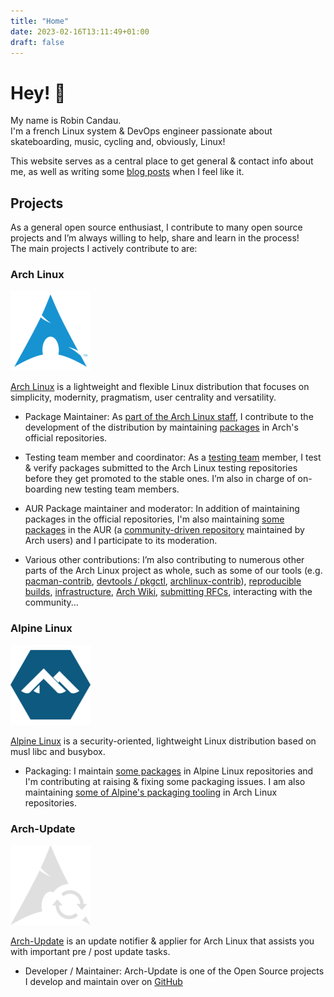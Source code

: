 ```yaml
---
title: "Home"
date: 2023-02-16T13:11:49+01:00
draft: false
---
```


# Hey! :wave:

My name is Robin Candau.  
I'm a french Linux system & DevOps engineer passionate about skateboarding, music, cycling and, obviously, Linux!

This website serves as a central place to get general & contact info about me, as well as writing some [blog posts](https://antiz.fr/blog/) when I feel like it.

## Projects

As a general open source enthusiast, I contribute to many open source projects and I’m always willing to help, share and learn in the process!  
The main projects I actively contribute to are:

### Arch Linux

![alt text](images/index/arch_linux-logo.png "Arch Linux logo")

[Arch Linux](https://archlinux.org) is a lightweight and flexible Linux distribution that focuses on simplicity, modernity, pragmatism, user centrality and versatility.

- Package Maintainer: As [part of the Arch Linux staff](https://archlinux.org/people/package-maintainers/#Antiz), I contribute to the development of the distribution by maintaining [packages](https://archlinux.org/packages/?sort=&q=&maintainer=Antiz) in Arch's official repositories.

- Testing team member and coordinator: As a [testing team](https://wiki.archlinux.org/title/Arch_Testing_Team) member, I test & verify packages submitted to the Arch Linux testing repositories before they get promoted to the stable ones. I’m also in charge of on-boarding new testing team members.

- AUR Package maintainer and moderator: In addition of maintaining packages in the official repositories, I'm also maintaining [some packages](https://aur.archlinux.org/packages?O=0&SeB=M&K=Antiz&outdated=&SB=p&SO=d&PP=50&submit=Go) in the AUR (a [community-driven repository](https://wiki.archlinux.org/title/Arch_User_Repository) maintained by Arch users) and I participate to its moderation.

- Various other contributions: I’m also contributing to numerous other parts of the Arch Linux project as whole, such as some of our tools (e.g. [pacman-contrib](https://gitlab.archlinux.org/pacman/pacman-contrib), [devtools / pkgctl](https://gitlab.archlinux.org/archlinux/devtools), [archlinux-contrib](https://github.com/archlinux/contrib)), [reproducible builds](https://reproducible.archlinux.org/), [infrastructure](https://gitlab.archlinux.org/archlinux/infrastructure), [Arch Wiki](https://wiki.archlinux.org), [submitting RFCs](https://gitlab.archlinux.org/archlinux/rfcs), interacting with the community...

### Alpine Linux

![alt text](images/index/alpine_linux-logo.png "Alpine Linux logo")

[Alpine Linux](https://www.alpinelinux.org) is a security-oriented, lightweight Linux distribution based on musl libc and busybox.

- Packaging: I maintain [some packages](https://pkgs.alpinelinux.org/packages?name=&branch=edge&repo=&arch=&maintainer=Robin+Candau) in Alpine Linux repositories and I'm contributing at raising & fixing some packaging issues. I am also maintaining [some of Alpine's packaging tooling](https://archlinux.org/packages/?sort=&q=alpine&maintainer=Antiz&flagged=) in Arch Linux repositories.

### Arch-Update

![alt text](images/index/arch_update-logo.png "Arch-Update logo")

[Arch-Update](https://github.com/Antiz96/arch-update) is an update notifier & applier for Arch Linux that assists you with important pre / post update tasks.

- Developer / Maintainer: Arch-Update is one of the Open Source projects I develop and maintain over on [GitHub](https://github.com/Antiz96)
